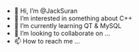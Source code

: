 - 👋 Hi, I’m @JackSuran
- 👀 I’m interested in something about C++
- 🌱 I’m currently learning QT & MySQL
- 💞️ I’m looking to collaborate on ...
- 📫 How to reach me ...

<!---
JackSuran/JackSuran is a ✨ special ✨ repository because its `README.md` (this file) appears on your GitHub profile.
You can click the Preview link to take a look at your changes.
--->
